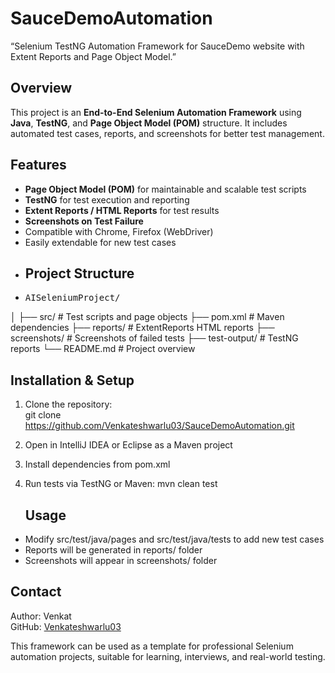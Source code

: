 # SauceDemoAutomation
“Selenium TestNG Automation Framework for SauceDemo website with Extent Reports and Page Object Model.”
## Overview
This project is an **End-to-End Selenium Automation Framework** using **Java**, **TestNG**, and **Page Object Model (POM)** structure. It includes automated test cases, reports, and screenshots for better test management. 
## Features
- **Page Object Model (POM)** for maintainable and scalable test scripts  
- **TestNG** for test execution and reporting  
- **Extent Reports / HTML Reports** for test results  
- **Screenshots on Test Failure**  
- Compatible with Chrome, Firefox (WebDriver)  
- Easily extendable for new test cases
- ## Project Structure
- <pre>AISeleniumProject/
│
├── src/ # Test scripts and page objects
├── pom.xml # Maven dependencies
├── reports/ # ExtentReports HTML reports
├── screenshots/ # Screenshots of failed tests
├── test-output/ # TestNG reports
└── README.md # Project overview</pre>
## Installation & Setup
1. Clone the repository:  
   git clone https://github.com/Venkateshwarlu03/SauceDemoAutomation.git

2. Open in IntelliJ IDEA or Eclipse as a Maven project  

3. Install dependencies from pom.xml  

4. Run tests via TestNG or Maven:
   mvn clean test
   ## Usage
- Modify src/test/java/pages and src/test/java/tests to add new test cases  
- Reports will be generated in reports/ folder  
- Screenshots will appear in screenshots/ folder
## Contact
Author: Venkat  
GitHub: [Venkateshwarlu03](https://github.com/Venkateshwarlu03)

This framework can be used as a template for professional Selenium automation projects, suitable for learning, interviews, and real-world testing.

